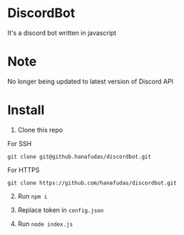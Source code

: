 # DiscordBot
It's a discord bot written in javascript

# Note

No longer being updated to latest version of Discord API

# Install

1. Clone this repo

For SSH

`git clone git@github.hanafudas/discordbot.git`

For HTTPS

`git clone https://github.com/hanafudas/discordbot.git`

2. Run `npm i`

3. Replace token in `config.json`

4. Run `node index.js`
